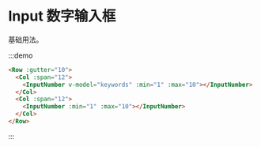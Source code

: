 # Input 数字输入框

基础用法。

:::demo 

```html
<Row :gutter="10">
  <Col :span="12">
    <InputNumber v-model="keywords" :min="1" :max="10"></InputNumber>
  </Col>
  <Col :span="12">
    <InputNumber :min="1" :max="10"></InputNumber>
  </Col>
</Row>
```
:::
    
<script>
  import Row from '@/components/row';
  import Col from '@/components/col';
  import InputNumber from '@/components/input-number';

  export default {
    components: {
      Row,
      Col,
      InputNumber,
    },
    data() {
      return {
        keywords: 1,
        select: '上海',
        options: ['上海', '北京', '广州', '深圳'],
      };
    },
    methods: {
      handleSuffix() {
        console.log(this.keywords);
      },
    },
  };
</script>
<style lang="scss" scoped>

</style>